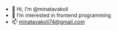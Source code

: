 - 👋 Hi, I’m @minatavakoli
- 👀 I’m interested in frontend programming
- 📫 minatavakoli74@gmail.com

<!---
minatavakoli/minatavakoli is a ✨ special ✨ repository because its `README.md` (this file) appears on your GitHub profile.
You can click the Preview link to take a look at your changes.
--->

